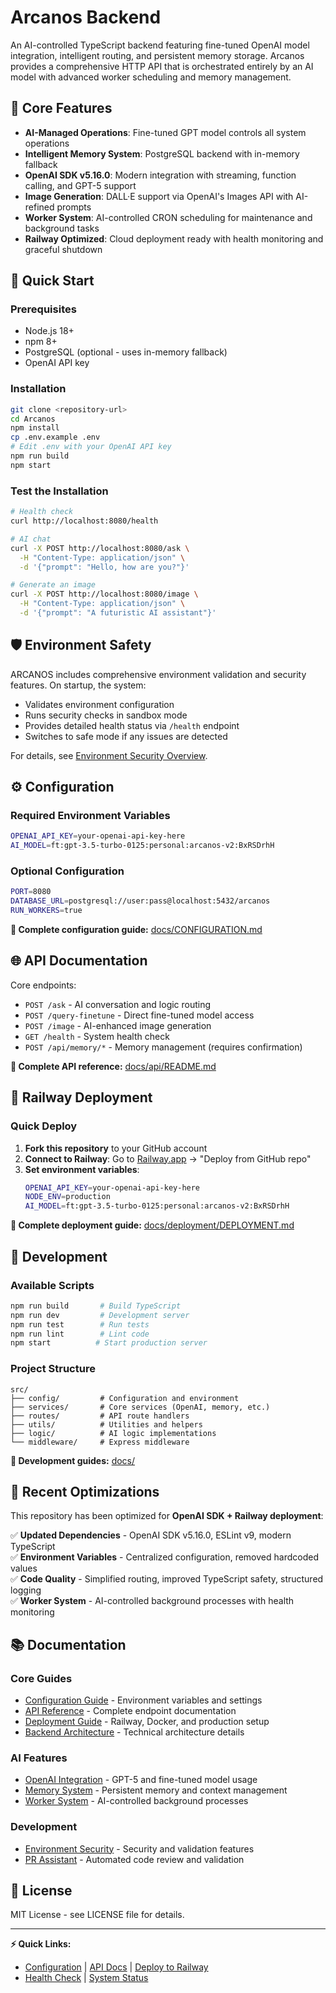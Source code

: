 # Arcanos Backend

An AI-controlled TypeScript backend featuring fine-tuned OpenAI model integration, intelligent routing, and persistent memory storage. Arcanos provides a comprehensive HTTP API that is orchestrated entirely by an AI model with advanced worker scheduling and memory management.

## 🧠 Core Features

- **AI-Managed Operations**: Fine-tuned GPT model controls all system operations
- **Intelligent Memory System**: PostgreSQL backend with in-memory fallback 
- **OpenAI SDK v5.16.0**: Modern integration with streaming, function calling, and GPT-5 support
- **Image Generation**: DALL·E support via OpenAI's Images API with AI-refined prompts
- **Worker System**: AI-controlled CRON scheduling for maintenance and background tasks
- **Railway Optimized**: Cloud deployment ready with health monitoring and graceful shutdown

## 🚀 Quick Start

### Prerequisites
- Node.js 18+
- npm 8+
- PostgreSQL (optional - uses in-memory fallback)
- OpenAI API key

### Installation
```bash
git clone <repository-url>
cd Arcanos
npm install
cp .env.example .env
# Edit .env with your OpenAI API key
npm run build
npm start
```

### Test the Installation
```bash
# Health check
curl http://localhost:8080/health

# AI chat
curl -X POST http://localhost:8080/ask \
  -H "Content-Type: application/json" \
  -d '{"prompt": "Hello, how are you?"}'

# Generate an image
curl -X POST http://localhost:8080/image \
  -H "Content-Type: application/json" \
  -d '{"prompt": "A futuristic AI assistant"}'
```

## 🛡️ Environment Safety

ARCANOS includes comprehensive environment validation and security features. On startup, the system:
- Validates environment configuration
- Runs security checks in sandbox mode  
- Provides detailed health status via `/health` endpoint
- Switches to safe mode if any issues are detected

For details, see [Environment Security Overview](docs/environment-security-overview.md).

## ⚙️ Configuration

### Required Environment Variables
```bash
OPENAI_API_KEY=your-openai-api-key-here
AI_MODEL=ft:gpt-3.5-turbo-0125:personal:arcanos-v2:BxRSDrhH
```

### Optional Configuration
```bash
PORT=8080
DATABASE_URL=postgresql://user:pass@localhost:5432/arcanos
RUN_WORKERS=true
```

**📖 Complete configuration guide:** [docs/CONFIGURATION.md](docs/CONFIGURATION.md)

## 🌐 API Documentation

Core endpoints:
- `POST /ask` - AI conversation and logic routing
- `POST /query-finetune` - Direct fine-tuned model access  
- `POST /image` - AI-enhanced image generation
- `GET /health` - System health check
- `POST /api/memory/*` - Memory management (requires confirmation)

**📖 Complete API reference:** [docs/api/README.md](docs/api/README.md)

## 🚄 Railway Deployment

### Quick Deploy
1. **Fork this repository** to your GitHub account
2. **Connect to Railway**: Go to [Railway.app](https://railway.app) → "Deploy from GitHub repo"
3. **Set environment variables**:
   ```bash
   OPENAI_API_KEY=your-openai-api-key-here
   NODE_ENV=production
   AI_MODEL=ft:gpt-3.5-turbo-0125:personal:arcanos-v2:BxRSDrhH
   ```

**📖 Complete deployment guide:** [docs/deployment/DEPLOYMENT.md](docs/deployment/DEPLOYMENT.md)

## 🔧 Development

### Available Scripts
```bash
npm run build       # Build TypeScript
npm run dev         # Development server
npm run test        # Run tests
npm run lint        # Lint code
npm start          # Start production server
```

### Project Structure
```
src/
├── config/         # Configuration and environment
├── services/       # Core services (OpenAI, memory, etc.)
├── routes/         # API route handlers
├── utils/          # Utilities and helpers
├── logic/          # AI logic implementations
└── middleware/     # Express middleware
```

**📖 Development guides:** [docs/](docs/)

## 🧹 Recent Optimizations

This repository has been optimized for **OpenAI SDK + Railway deployment**:

✅ **Updated Dependencies** - OpenAI SDK v5.16.0, ESLint v9, modern TypeScript  
✅ **Environment Variables** - Centralized configuration, removed hardcoded values  
✅ **Code Quality** - Simplified routing, improved TypeScript safety, structured logging  
✅ **Worker System** - AI-controlled background processes with health monitoring

## 📚 Documentation

### Core Guides
- [Configuration Guide](docs/CONFIGURATION.md) - Environment variables and settings
- [API Reference](docs/api/README.md) - Complete endpoint documentation  
- [Deployment Guide](docs/deployment/DEPLOYMENT.md) - Railway, Docker, and production setup
- [Backend Architecture](docs/backend.md) - Technical architecture details

### AI Features  
- [OpenAI Integration](docs/GPT5_INTEGRATION_SUMMARY.md) - GPT-5 and fine-tuned model usage
- [Memory System](docs/pinned-memory-guide.md) - Persistent memory and context management
- [Worker System](docs/ai-guides/) - AI-controlled background processes

### Development
- [Environment Security](docs/environment-security-overview.md) - Security and validation features
- [PR Assistant](docs/PR_ASSISTANT_README.md) - Automated code review and validation

## 📝 License

MIT License - see LICENSE file for details.

---

**⚡ Quick Links:**
- [Configuration](docs/CONFIGURATION.md) | [API Docs](docs/api/README.md) | [Deploy to Railway](docs/deployment/DEPLOYMENT.md)
- [Health Check](http://localhost:8080/health) | [System Status](http://localhost:8080/status)